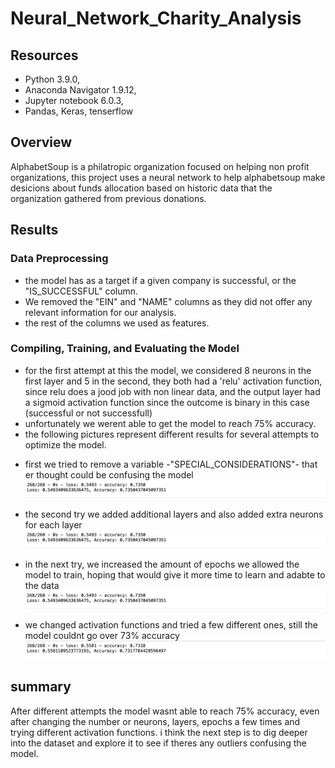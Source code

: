 # Neural_Network_Charity_Analysis

## Resources
* Python 3.9.0, 
* Anaconda Navigator 1.9.12,
* Jupyter notebook 6.0.3,
* Pandas, Keras, tenserflow

## Overview

AlphabetSoup is a philatropic organization focused on helping non profit organizations, this project uses a neural network to help alphabetsoup make desicions about funds allocation based on historic data that the organization gathered from previous donations.

## Results

### Data Preprocessing

* the model has as a target if a given company is successful, or the "IS_SUCCESSFUL" column.
* We removed the "EIN" and "NAME" columns as they did not offer any relevant information for our analysis.
* the rest of the columns we used as features.

### Compiling, Training, and Evaluating the Model

* for the first attempt at this the model, we considered 8 neurons in the first layer and 5 in the second, they both had a 'relu' activation function, since relu does a jood job with non linear data, and the output layer had a sigmoid activation function since the outcome is binary in this case (successful or not successfull)
* unfortunately we werent able to get the model to reach 75% accuracy.
* the following pictures represent different results for several attempts to optimize the model.
 
 - first we tried to remove a variable -"SPECIAL_CONSIDERATIONS"- that er thought could be confusing the model 
  ![picture](images/1.png)
  
  - the second try we added additional layers and also added extra neurons for each layer 
  ![picture](images/1.png)
  
  - in the next try, we increased the amount of epochs we allowed the model to train, hoping that would give it more time to learn and adabte to the data
  ![picture](images/1.png)
  
  - we changed activation functions and tried a few different ones, still the model couldnt go over 73% accuracy
  ![picture](images/3.png)
## summary

After different attempts the model wasnt able to reach 75% accuracy, even after changing the number or neurons, layers, epochs a few times and trying different activation functions. i think the next step is to dig deeper into the dataset and explore it to see if theres any outliers confusing the model.
